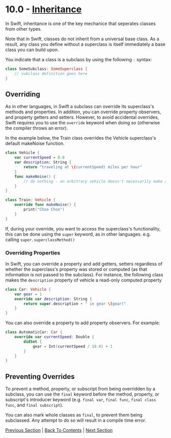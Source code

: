 # 10.0 - [Inheritance](https://developer.apple.com/library/content/documentation/Swift/Conceptual/Swift_Programming_Language/Inheritance.html)

In Swift, inheritance is one of the key mechanice that seperates classes from other types.

Note that in Swift, classes do not inherit from a universal base class. As a result, any class you define without a superclass is itself immediately a base class you can build upon.

You indicate that a class is a subclass by using the following `:` syntax:
```Swift
class SomeSubclass: SomeSuperclass {
    // subclass definition goes here
}
```

## Overriding

As in other languages, in Swift a subclass can override its superclass's methods and properties. In addition, you can override property observers, and property getters and setters. However, to avoid accidental overrides, Swift requires you to use the `override` keyword when doing so (otherwise the compiler throws an error). 

In the example below, the Train class overrides the Vehicle superclass's default makeNoise function.
```Swift
class Vehicle {
    var currentSpeed = 0.0
    var description: String {
        return "traveling at \(currentSpeed) miles per hour"
    }
    func makeNoise() {
        // do nothing - an arbitrary vehicle doesn't necessarily make a noise
    }
}

class Train: Vehicle {
    override func makeNoise() {
        print("Choo Choo")
    }
}
```

If, during your override, you want to access the superclass's functionality, this can be done using the `super` keyword, as in other languages. e.g. calling `super.superclassMethod()`

### Overriding Properties

In Swift, you can override a property and add getters, setters regardless of whether the superclass's property was stored or computed (as that information is not passed to the subclass). For instance, the following class makes the `description` property of vehicle a read-only computed property

```Swift
class Car: Vehicle {
    var gear = 1
    override var description: String {
        return super.description + " in gear \(gear)"
    }
}
```

You can also override a property to add property observers. For example:

```Swift
class AutomaticCar: Car {
    override var currentSpeed: Double {
        didSet {
            gear = Int(currentSpeed / 10.0) + 1
        }
    }
}
```

## Preventing Overrides

To prevent a method, property, or subscript from being overridden by a subclass, you can use the `final` keyword before the method, property, or subscript's introducer keyword (e.g. `final var`, `final func`, `final class func`, and `final subscript`).

You can also mark whole classes as `final`, to prevent them being subclassed. Any attempt to do so will result in a compile time error.

[Previous Section](../9%20-%20Methods/9.1%20-%20Instance%20Methods.md) | [Back To Contents](https://github.com/Firanus/swift-language-guide-notes) |  [Next Section](../11%20-%20Initialization/11.0%20-%20Initialization.md)